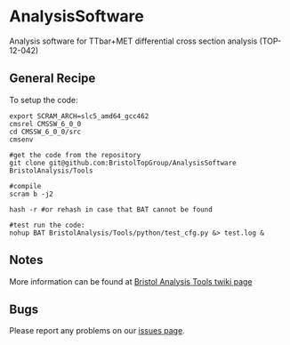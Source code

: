 AnalysisSoftware
================

Analysis software for TTbar+MET differential cross section analysis (TOP-12-042)

## General Recipe

To setup the code:

```
export SCRAM_ARCH=slc5_amd64_gcc462
cmsrel CMSSW_6_0_0
cd CMSSW_6_0_0/src
cmsenv

#get the code from the repository
git clone git@github.com:BristolTopGroup/AnalysisSoftware BristolAnalysis/Tools

#compile
scram b -j2

hash -r #or rehash in case that BAT cannot be found

#test run the code:
nohup BAT BristolAnalysis/Tools/python/test_cfg.py &> test.log &
```

## Notes
More information can be found at [Bristol Analysis Tools twiki page](https://twiki.cern.ch/twiki/bin/view/CMS/BristolAnalysisTools)

## Bugs
Please report any problems on our [issues page](https://github.com/BristolTopGroup/AnalysisSoftware/issues).
